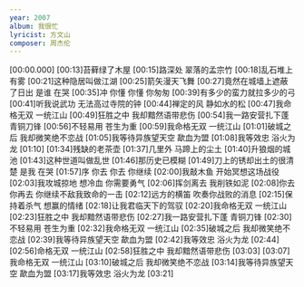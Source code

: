 ```yaml
---
year: 2007
album: 我很忙
lyricist: 方文山
composer: 周杰伦
---
```

[00:00.000]
[00:13]苔藓绿了木屋
[00:15]路深处 翠落的孟宗竹
[00:18]乱石堆上有雾
[00:21]这种隐居叫做江湖
[00:25]箭矢漫天飞舞
[00:27]竟然在城墙上遮蔽了日出 是谁 在哭
[00:35]冲 你懂 你懂 你匆匆
[00:39]有多少的蛮力就拉多少的弓
[00:41]听我说武功 无法高过寺院的钟
[00:44]禅定的风 静如水的松
[00:47]我命格无双 一统江山
[00:49]狂胜之中 我却黯然语带悲伤
[00:54]我一路安营扎下蓬 青铜刀锋
[00:56]不轻易用 苍生为重
[00:59]我命格无双 一统江山
[01:01]破城之后 我却微笑绝不恋战
[01:05]我等待异族望天空 歃血为盟
[01:08]我等效忠 浴火为龙
[01:10]
[01:34]残缺的老茶壶
[01:37]几里外 马蹄上的尘土
[01:40]升狼烟的城池
[01:43]这种世道叫做乱世
[01:46]那历史已模糊
[01:49]刀上的锈却出土的很清楚 是我 在哭
[01:57]序 你去 你去 你继续
[02:00]我敲木鱼 开始冥想这场战役
[02:03]我攻城掠地 想冷血 你需要勇气
[02:06]挥剑离去 我削铁如泥
[02:08]你去 你再去 你继续不敌我致命的一击
[02:12]远方的横笛 吹奏你战败的消息
[02:15]保持着杀气 想赢的情绪
[02:18]让我君临天下的驾驭
[02:20]我命格无双 一统江山
[02:23]狂胜之中 我却黯然语带悲伤
[02:27]我一路安营扎下蓬 青铜刀锋
[02:30]不轻易用 苍生为重
[02:32]我命格无双 一统江山
[02:35]破城之后 我却微笑绝不恋战
[02:39]我等待异族望天空 歃血为盟
[02:42]我等效忠 浴火为龙
[02:44]
[02:56]命格无双 一统江山
[02:58]狂胜之中 我却黯然语带悲伤
[03:03]
[03:07]我命格无双 一统江山
[03:10]破城之后 我却微笑绝不恋战
[03:14]我等待异族望天空 歃血为盟
[03:17]我等效忠 浴火为龙
[03:21]